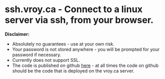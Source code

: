 # ssh.vroy.ca - Connect to a linux server via ssh, from your browser.

**Disclaimer:**

* Absolutely no guarantees - use at your own risk.
* Your password is not stored anywhere - you will be prompted for your password if necessary.
* Currently does not support SSL.
* The code is published on github <a href="https://github.com/exploid/ssh.vroy.ca">here</a> - at all times the code on github should be the code that is deployed on the vroy.ca server.

